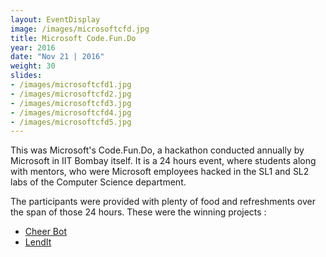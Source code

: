 ```yaml
---
layout: EventDisplay
image: /images/microsoftcfd.jpg
title: Microsoft Code.Fun.Do
year: 2016
date: "Nov 21 | 2016"
weight: 30
slides:
- /images/microsoftcfd1.jpg
- /images/microsoftcfd2.jpg
- /images/microsoftcfd3.jpg
- /images/microsoftcfd4.jpg
- /images/microsoftcfd5.jpg
---
```


This was Microsoft's Code.Fun.Do, a hackathon conducted annually by Microsoft in IIT Bombay itself. It is a 24 hours event, where students along with mentors, who were Microsoft employees hacked in the SL1 and SL2 labs of the Computer Science department.

<!--break-->

The participants were provided with plenty of food and refreshments over the span of those 24 hours.
These were the winning projects :
- [Cheer Bot](https://github.com/ys1998/CheerBot)
- [LendIt](https://github.com/CodeMaxx/LendIt)